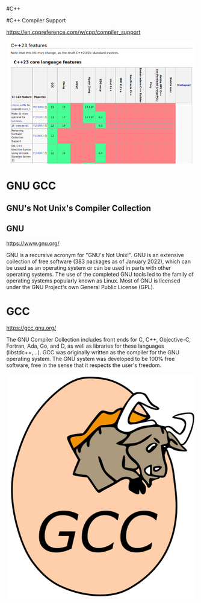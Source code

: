 #C++

#C++ Compiler Support

https://en.cppreference.com/w/cpp/compiler_support

![Compiler Support](compiler-support.png)

# GNU GCC

## GNU's Not Unix's Compiler Collection

## GNU

https://www.gnu.org/

GNU is a recursive acronym for "GNU's Not Unix!". GNU is an extensive collection of free software (383 packages as of January 2022), which can be used as an operating system or can be used in parts with other operating systems. The use of the completed GNU tools led to the family of operating systems popularly known as Linux. Most of GNU is licensed under the GNU Project's own General Public License (GPL).

# GCC

https://gcc.gnu.org/

The GNU Compiler Collection includes front ends for C, C++, Objective-C, Fortran, Ada, Go, and D, as well as libraries for these languages (libstdc++,...). GCC was originally written as the compiler for the GNU operating system. The GNU system was developed to be 100% free software, free in the sense that it respects the user's freedom.

![GCC](gcc.png)